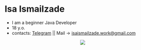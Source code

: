 # Isa Ismailzade
- I am a beginner Java Developer
- 18 y.o.
- contacts: [Telegram](https://t.me/isa_ismailzade) || Mail -> isaismailzade.work@gmail.com

<!---
IsaIsmailzade/IsaIsmailzade is a ✨ special ✨ repository because its `README.md` (this file) appears on your GitHub profile.
You can click the Preview link to take a look at your changes.
--->
<p align="center">
  <a href="">
    <img src="https://skillicons.dev/icons?i=java,idea" />
  </a>
</p>
